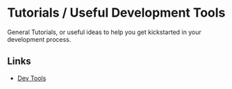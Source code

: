 # Tutorials / Useful Development Tools

General Tutorials, or useful ideas to help you get kickstarted in your development process.

## Links

- [Dev Tools](./USEFUL.md)
